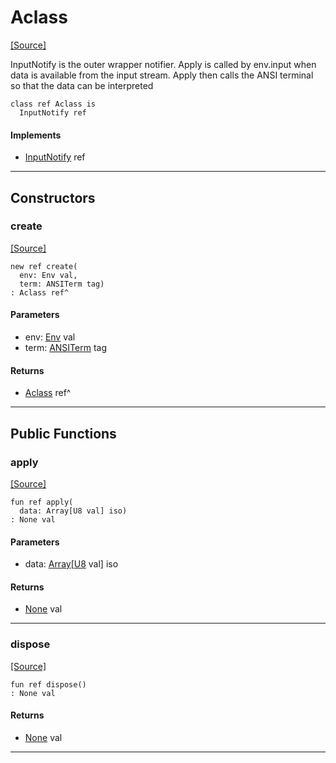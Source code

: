 # Aclass
<span class="source-link">[[Source]](src/mqtt-terminal/handler.md#L-0-12)</span>

InputNotify is the outer wrapper notifier. Apply is called by env.input when data is 
available from the input stream. Apply then calls the ANSI terminal so that the data 
can be interpreted 


```pony
class ref Aclass is
  InputNotify ref
```

#### Implements

* [InputNotify](builtin-InputNotify.md) ref

---

## Constructors

### create
<span class="source-link">[[Source]](src/mqtt-terminal/handler.md#L-0-20)</span>


```pony
new ref create(
  env: Env val,
  term: ANSITerm tag)
: Aclass ref^
```
#### Parameters

*   env: [Env](builtin-Env.md) val
*   term: [ANSITerm](term-ANSITerm.md) tag

#### Returns

* [Aclass](mqtt-terminal-Aclass.md) ref^

---

## Public Functions

### apply
<span class="source-link">[[Source]](src/mqtt-terminal/handler.md#L-0-24)</span>


```pony
fun ref apply(
  data: Array[U8 val] iso)
: None val
```
#### Parameters

*   data: [Array](builtin-Array.md)\[[U8](builtin-U8.md) val\] iso

#### Returns

* [None](builtin-None.md) val

---

### dispose
<span class="source-link">[[Source]](src/mqtt-terminal/handler.md#L-0-27)</span>


```pony
fun ref dispose()
: None val
```

#### Returns

* [None](builtin-None.md) val

---

